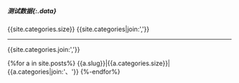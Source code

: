 ##### 测试数据{:.data}

{{site.categories.size}}
{{site.categories|join:','}}<hr>
{{site.categories.join:','}}

{%for a in site.posts%}
{{a.slug}}|{{a.categories.size}}|{{a.categories|join:'、'}}
{%-endfor%}
